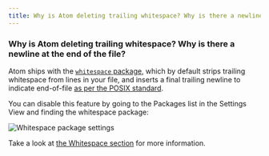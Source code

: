 ```yaml
---
title: Why is Atom deleting trailing whitespace? Why is there a newline at the end of the file?
---
```


### Why is Atom deleting trailing whitespace? Why is there a newline at the end of the file?

Atom ships with the [`whitespace` package][1], which by default strips trailing whitespace from lines in your file, and inserts a final trailing newline to indicate end-of-file [as per the POSIX standard][2].

You can disable this feature by going to the Packages list in the Settings View and finding the whitespace package:

![Whitespace package settings](@images/atom/whitespace-settings.png "Whitespace package settings")

Take a look at [the Whitespace section][3] for more information.

[1]: https://github.com/atom/whitespace
[2]: http://stackoverflow.com/a/729795/1459498
[3]: /using-atom/sections/editing-and-deleting-text/#whitespace
